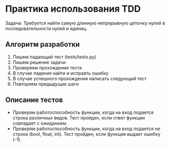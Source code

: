 # Практика использования TDD
Задача: Требуется найти самую длинную непрерывную цепочку нулей в последовательности нулей и единиц.
## Алгоритм разработки

1) Пишем падающий тест (tests/tests.py)
2) Пишем решение задачи
3) Проверяем прохождение теста
4) В случае падения найти и исправть ошибку
5) В случае успешного прохождения написать следующий тест
6) Повторяем предыдущие шаги

## Описание тестов

- Проверям работоспособность функции, когда на вход подается строка различных видов. Тест пройден, если ответ функции совпадает с ожиданием.
- Проверям работоспособность функции, когда на вход подается не строка (bool, float, int). Тест пройден, если функция выдает ошибку (-1).
